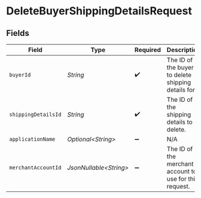 # DeleteBuyerShippingDetailsRequest


## Fields

| Field                                                   | Type                                                    | Required                                                | Description                                             | Example                                                 |
| ------------------------------------------------------- | ------------------------------------------------------- | ------------------------------------------------------- | ------------------------------------------------------- | ------------------------------------------------------- |
| `buyerId`                                               | *String*                                                | :heavy_check_mark:                                      | The ID of the buyer to delete shipping details for.     | fe26475d-ec3e-4884-9553-f7356683f7f9                    |
| `shippingDetailsId`                                     | *String*                                                | :heavy_check_mark:                                      | The ID of the shipping details to delete.               | bf8c36ad-02d9-4904-b0f9-a230b149e341                    |
| `applicationName`                                       | *Optional\<String>*                                     | :heavy_minus_sign:                                      | N/A                                                     |                                                         |
| `merchantAccountId`                                     | *JsonNullable\<String>*                                 | :heavy_minus_sign:                                      | The ID of the merchant account to use for this request. |                                                         |
